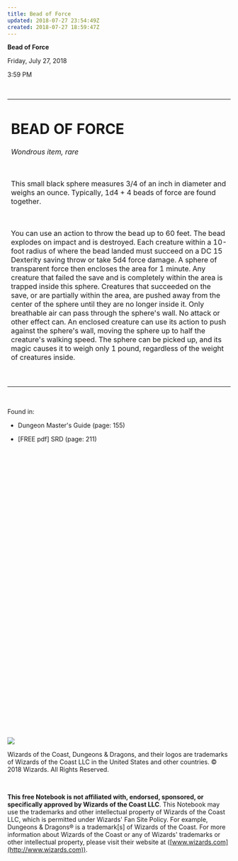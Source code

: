 ```yaml
---
title: Bead of Force
updated: 2018-07-27 23:54:49Z
created: 2018-07-27 18:59:47Z
---
```


**Bead of Force**

Friday, July 27, 2018

3:59 PM

 

<table><tbody><tr class="odd"><td><h1 id="bead-of-force"><strong>BEAD OF FORCE</strong></h1><p><em>Wondrous item, rare</em></p><p> </p><p>This small black sphere measures 3/4 of an inch in diameter and weighs an ounce. Typically, 1d4 + 4 beads of force are found together.</p><p> </p><p>You can use an action to throw the bead up to 60 feet. The bead explodes on impact and is destroyed. Each creature within a 10-foot radius of where the bead landed must succeed on a DC 15 Dexterity saving throw or take 5d4 force damage. A sphere of transparent force then encloses the area for 1 minute. Any creature that failed the save and is completely within the area is trapped inside this sphere. Creatures that succeeded on the save, or are partially within the area, are pushed away from the center of the sphere until they are no longer inside it. Only breathable air can pass through the sphere's wall. No attack or other effect can. An enclosed creature can use its action to push against the sphere's wall, moving the sphere up to half the creature's walking speed. The sphere can be picked up, and its magic causes it to weigh only 1 pound, regardless of the weight of creatures inside.</p><p> </p></td></tr></tbody></table>

 

Found in:

-   Dungeon Master's Guide (page: 155)

-   \[FREE pdf\] SRD (page: 211)

 

 

 

 

 

 

 

 

 

 

 

 

 

 

 

 

 

 

 

 

 

![](tmp\media\image1.png)

Wizards of the Coast, Dungeons & Dragons, and their logos are trademarks of Wizards of the Coast LLC in the United States and other countries. © 2018 Wizards. All Rights Reserved.

 

**This free Notebook is not affiliated with, endorsed, sponsored, or specifically approved by Wizards of the Coast LLC**. This Notebook may use the trademarks and other intellectual property of Wizards of the Coast LLC, which is permitted under Wizards' Fan Site Policy. For example, Dungeons & Dragons® is a trademark\[s\] of Wizards of the Coast. For more information about Wizards of the Coast or any of Wizards' trademarks or other intellectual property, please visit their website at ([www.wizards.com](http://www.wizards.com)).
